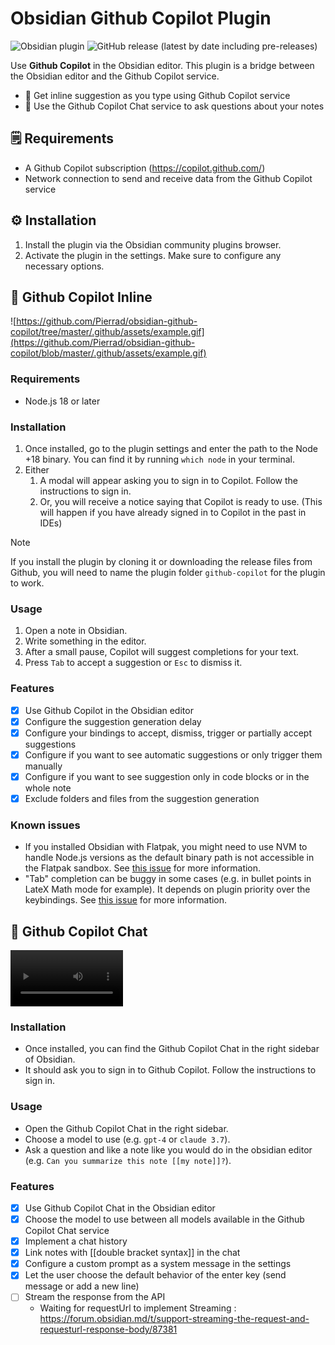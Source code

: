 # Obsidian Github Copilot Plugin

![Obsidian plugin](https://img.shields.io/endpoint?url=https://scambier.xyz/obsidian-endpoints/github-copilot.json)
![GitHub release (latest by date including pre-releases)](https://img.shields.io/github/v/release/pierrad/obsidian-github-copilot)

Use **Github Copilot** in the Obsidian editor. This plugin is a bridge between the Obsidian editor and the Github Copilot service.

- 🤖 Get inline suggestion as you type using Github Copilot service
- 💬 Use the Github Copilot Chat service to ask questions about your notes

## 🗒️ Requirements

- A Github Copilot subscription (https://copilot.github.com/)
- Network connection to send and receive data from the Github Copilot service

## ⚙️ Installation

1. Install the plugin via the Obsidian community plugins browser.
2. Activate the plugin in the settings. Make sure to configure any necessary options.

## 🤖 Github Copilot Inline

![https://github.com/Pierrad/obsidian-github-copilot/tree/master/.github/assets/example.gif](https://github.com/Pierrad/obsidian-github-copilot/blob/master/.github/assets/example.gif)

### Requirements

- Node.js 18 or later

### Installation

1. Once installed, go to the plugin settings and enter the path to the Node +18 binary. You can find it by running `which node` in your terminal.
2. Either
   1. A modal will appear asking you to sign in to Copilot. Follow the instructions to sign in.
   2. Or, you will receive a notice saying that Copilot is ready to use. (This will happen if you have already signed in to Copilot in the past in IDEs)

> [!NOTE]  
> If you install the plugin by cloning it or downloading the release files from Github, you will need to name the plugin folder `github-copilot` for the plugin to work.


### Usage

1. Open a note in Obsidian. 
2. Write something in the editor.
3. After a small pause, Copilot will suggest completions for your text.
4. Press `Tab` to accept a suggestion or `Esc` to dismiss it.

### Features

- [x] Use Github Copilot in the Obsidian editor
- [x] Configure the suggestion generation delay
- [x] Configure your bindings to accept, dismiss, trigger or partially accept suggestions
- [x] Configure if you want to see automatic suggestions or only trigger them manually
- [x] Configure if you want to see suggestion only in code blocks or in the whole note 
- [x] Exclude folders and files from the suggestion generation 

### Known issues

- If you installed Obsidian with Flatpak, you might need to use NVM to handle Node.js versions as the default binary path is not accessible in the Flatpak sandbox. See [this issue](https://github.com/Pierrad/obsidian-github-copilot/issues/6) for more information.
- "Tab" completion can be buggy in some cases (e.g. in bullet points in LateX Math mode for example). It depends on plugin priority over the keybindings. See [this issue](https://github.com/Pierrad/obsidian-github-copilot/issues/38) for more information. 


## 💬 Github Copilot Chat

<video src="https://github.com/Pierrad/obsidian-github-copilot/blob/master/.github/assets/example-chat.mov" width="180"></video> 


### Installation

- Once installed, you can find the Github Copilot Chat in the right sidebar of Obsidian.
- It should ask you to sign in to Github Copilot. Follow the instructions to sign in.

### Usage

- Open the Github Copilot Chat in the right sidebar.
- Choose a model to use (e.g. `gpt-4` or `claude 3.7`).
- Ask a question and like a note like you would do in the obsidian editor (e.g. `Can you summarize this note [[my note]]?`).

### Features

- [x] Use Github Copilot Chat in the Obsidian editor
- [x] Choose the model to use between all models available in the Github Copilot Chat service
- [x] Implement a chat history
- [x] Link notes with [[double bracket syntax]] in the chat
- [x] Configure a custom prompt as a system message in the settings
- [x] Let the user choose the default behavior of the enter key (send message or add a new line)
- [ ] Stream the response from the API
  - Waiting for requestUrl to implement Streaming : https://forum.obsidian.md/t/support-streaming-the-request-and-requesturl-response-body/87381